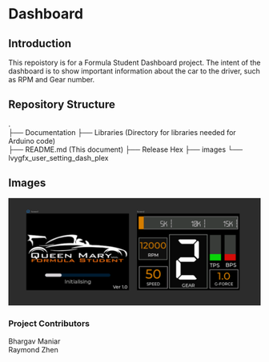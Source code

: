 # Dashboard

## Introduction
This repoistory is for a Formula Student Dashboard project. The intent of the dashboard is to show important information about the car to the driver, such as RPM and Gear number.

## Repository Structure
.\
├── Documentation
├── Libraries   (Directory for libraries needed for Arduino code)\
├── README.md   (This document)
├── Release Hex 
├── images
└── lvygfx_user_setting_dash_plex

## Images

<img src="images/img_screens.PNG" alt="disp" width="800"/>

### Project Contributors
Bhargav Maniar\
Raymond Zhen